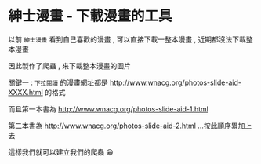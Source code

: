 # 紳士漫畫 - 下載漫畫的工具

以前 `紳士漫畫` 看到自己喜歡的漫畫 , 可以直接下載一整本漫畫 , 近期都沒法下載整本漫畫

因此製作了爬蟲 , 來下載整本漫畫的圖片

關鍵一 : `下拉閱讀` 的漫畫網址都是 http://www.wnacg.org/photos-slide-aid-XXXX.html 的格式

而且第一本書為 http://www.wnacg.org/photos-slide-aid-1.html

第二本書為 http://www.wnacg.org/photos-slide-aid-2.html ...按此順序累加上去

這樣我們就可以建立我們的爬蟲 😁

